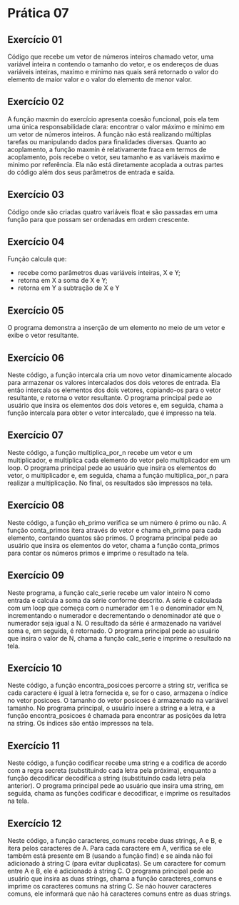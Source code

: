 # Prática 07
## Exercício 01
Código que recebe um vetor de números inteiros chamado vetor, uma variável inteira n contendo o tamanho do vetor, e os endereços de duas variáveis inteiras, maximo e minimo nas quais será retornado o valor do elemento de maior valor e o valor do elemento de menor valor.
## Exercício 02
A função maxmin do exercício apresenta coesão funcional, pois ela tem uma única responsabilidade clara: encontrar o valor máximo e mínimo em um vetor de números inteiros. A função não está realizando múltiplas tarefas ou manipulando dados para finalidades diversas. Quanto ao acoplamento, a função maxmin é relativamente fraca em termos de acoplamento, pois recebe o vetor, seu tamanho e as variáveis maximo e minimo por referência. Ela não está diretamente acoplada a outras partes do código além dos seus parâmetros de entrada e saída.
## Exercício 03
Código onde são criadas quatro variáveis float e são passadas em uma função para que possam ser ordenadas em ordem crescente.
## Exercício 04
Função calcula que:
- recebe como parâmetros duas variáveis inteiras, X e Y;
- retorna em X a soma de X e Y;
- retorna em Y a subtração de X e Y
## Exercício 05
O programa demonstra a inserção de um elemento no meio de um vetor e exibe o vetor resultante.
## Exercício 06
Neste código, a função intercala cria um novo vetor dinamicamente alocado para armazenar os valores intercalados dos dois vetores de entrada. Ela então intercala os elementos dos dois vetores, copiando-os para o vetor resultante, e retorna o vetor resultante. O programa principal pede ao usuário que insira os elementos dos dois vetores e, em seguida, chama a função intercala para obter o vetor intercalado, que é impresso na tela. 
## Exercício 07
Neste código, a função multiplica_por_n recebe um vetor e um multiplicador, e multiplica cada elemento do vetor pelo multiplicador em um loop. O programa principal pede ao usuário que insira os elementos do vetor, o multiplicador e, em seguida, chama a função multiplica_por_n para realizar a multiplicação. No final, os resultados são impressos na tela.
## Exercício 08
Neste código, a função eh_primo verifica se um número é primo ou não. A função conta_primos itera através do vetor e chama eh_primo para cada elemento, contando quantos são primos. O programa principal pede ao usuário que insira os elementos do vetor, chama a função conta_primos para contar os números primos e imprime o resultado na tela. 
## Exercício 09
Neste programa, a função calc_serie recebe um valor inteiro N como entrada e calcula a soma da série conforme descrito. A série é calculada com um loop que começa com o numerador em 1 e o denominador em N, incrementando o numerador e decrementando o denominador até que o numerador seja igual a N. O resultado da série é armazenado na variável soma e, em seguida, é retornado. O programa principal pede ao usuário que insira o valor de N, chama a função calc_serie e imprime o resultado na tela.
## Exercício 10
Neste código, a função encontra_posicoes percorre a string str, verifica se cada caractere é igual à letra fornecida e, se for o caso, armazena o índice no vetor posicoes. O tamanho do vetor posicoes é armazenado na variável tamanho. No programa principal, o usuário insere a string e a letra, e a função encontra_posicoes é chamada para encontrar as posições da letra na string. Os índices são então impressos na tela.
## Exercício 11
Neste código, a função codificar recebe uma string e a codifica de acordo com a regra secreta (substituindo cada letra pela próxima), enquanto a função decodificar decodifica a string (substituindo cada letra pela anterior). O programa principal pede ao usuário que insira uma string, em seguida, chama as funções codificar e decodificar, e imprime os resultados na tela. 
## Exercício 12
Neste código, a função caracteres_comuns recebe duas strings, A e B, e itera pelos caracteres de A. Para cada caractere em A, verifica se ele também está presente em B (usando a função find) e se ainda não foi adicionado à string C (para evitar duplicatas). Se um caractere for comum entre A e B, ele é adicionado à string C. O programa principal pede ao usuário que insira as duas strings, chama a função caracteres_comuns e imprime os caracteres comuns na string C. Se não houver caracteres comuns, ele informará que não há caracteres comuns entre as duas strings.

